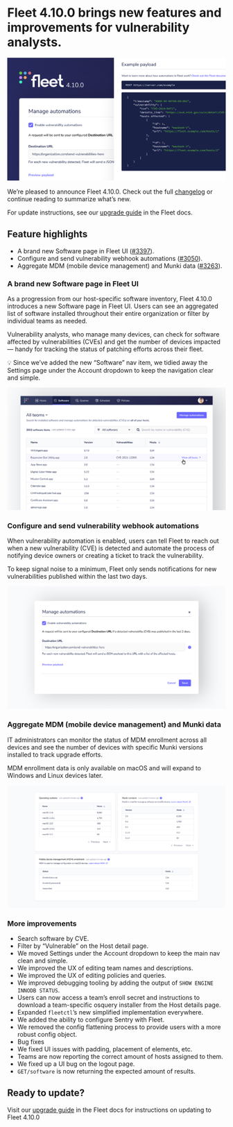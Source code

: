 # Fleet 4.10.0 brings new features and improvements for vulnerability analysts.

![Fleet 4.10.0](../website/assets/images/articles/fleet-4.10.0-cover-700x393@2x.png)

We’re pleased to announce Fleet 4.10.0. Check out the full [changelog](https://github.com/fleetdm/fleet/releases/tag/fleet-v4.10.0) or continue reading to summarize what’s new.

For update instructions, see our [upgrade guide](https://fleetdm.com/docs/deploying/upgrading-fleet) in the Fleet docs.

## Feature highlights

- A brand new Software page in Fleet UI ([#3397](https://github.com/fleetdm/fleet/issues/3397)).
- Configure and send vulnerability webhook automations ([#3050](https://github.com/fleetdm/fleet/issues/3050)).
- Aggregate MDM (mobile device management) and Munki data ([#3263](https://github.com/fleetdm/fleet/issues/3263)).

### A brand new Software page in Fleet UI

As a progression from our host-specific software inventory, Fleet 4.10.0 introduces a new Software page in Fleet UI. Users can see an aggregated list of software installed throughout their entire organization or filter by individual teams as needed.

Vulnerability analysts, who manage many devices, can check for software affected by vulnerabilities (CVEs) and get the number of devices impacted — handy for tracking the status of patching efforts across their fleet.

💡 Since we’ve added the new “Software” nav item, we tidied away the Settings page under the Account dropdown to keep the navigation clear and simple.

![The software page for the Fleet UI](../website/assets/images/articles/fleet-4.10.0-1-700x393@2x.png)

### Configure and send vulnerability webhook automations

When vulnerability automation is enabled, users can tell Fleet to reach out when a new vulnerability (CVE) is detected and automate the process of notifying device owners or creating a ticket to track the vulnerability.

To keep signal noise to a minimum, Fleet only sends notifications for new vulnerabilities published within the last two days.

![Manage automations](../website/assets/images/articles/fleet-4.10.0-2-700x393@2x.png)

### Aggregate MDM (mobile device management) and Munki data

IT administrators can monitor the status of MDM enrollment across all devices and see the number of devices with specific Munki versions installed to track upgrade efforts.

MDM enrollment data is only available on macOS and will expand to Windows and Linux devices later.

![Aggregate MDM and Munki data](../website/assets/images/articles/fleet-4.10.0-3-700x393@2x.png)

### More improvements

- Search software by CVE.
- Filter by “Vulnerable” on the Host detail page.
- We moved Settings under the Account dropdown to keep the main nav clean and simple.
- We improved the UX of editing team names and descriptions.
- We improved the UX of editing policies and queries.
- We improved debugging tooling by adding the output of `SHOW ENGINE INNODB STATUS`.
- Users can now access a team’s enroll secret and instructions to download a team-specific osquery installer from the Host details page.
- Expanded `fleetctl`’s new simplified implementation everywhere.
- We added the ability to configure Sentry with Fleet.
- We removed the config flattening process to provide users with a more robust config object.
- Bug fixes
- We fixed UI issues with padding, placement of elements, etc.
- Teams are now reporting the correct amount of hosts assigned to them.
- We fixed up a UI bug on the logout page.
- `GET/software` is now returning the expected amount of results.

## Ready to update?

Visit our [upgrade guide](https://fleetdm.com/docs/deploying/upgrading-fleet) in the Fleet docs for instructions on updating to Fleet 4.10.0

<meta name="category" value="releases">
<meta name="authorFullName" value="Mike Thomas">
<meta name="authorGitHubUsername" value="mike-j-thomas">
<meta name="publishedOn" value="2022-02-14">
<meta name="articleTitle" value="Fleet 4.10.0 brings new features and improvements for vulnerability analysts.">
<meta name="articleImageUrl" value="../website/assets/images/articles/fleet-4.10.0-1600x900@2x.jpg">